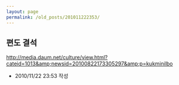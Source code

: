 ```yaml
---
layout: page
permalink: /old_posts/201011222353/
---
```


## 편도 결석

<a href="http://media.daum.net/culture/view.html?cateid=1013&amp;newsid=20100822173305297&amp;p=kukminilbo">http://media.daum.net/culture/view.html?cateid=1013&amp;newsid=20100822173305297&amp;p=kukminilbo</a>




- 2010/11/22 23:53 작성
